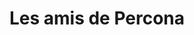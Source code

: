 ---
title: "Les amis de Percona"
description: "Blog dédié à la Base de Donnée OpenSource"
featured_image: 'img/amisdeperconabkg.jpg'
---